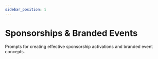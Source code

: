 ```yaml
---
sidebar_position: 5
---
```


# Sponsorships & Branded Events

Prompts for creating effective sponsorship activations and branded event concepts.
